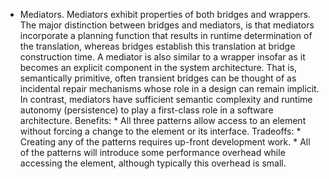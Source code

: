*  Mediators. Mediators exhibit properties of both bridges and wrappers. The major distinction between bridges and mediators, is that mediators incorporate a planning function that results in runtime determination of the translation, whereas bridges establish this translation at bridge construction time. A mediator is also similar to a wrapper insofar as it becomes an explicit component in the system architecture. That is, semantically primitive, often transient bridges can be thought of as incidental repair mechanisms whose role in a design can remain implicit. In contrast, mediators have sufficient semantic complexity and runtime autonomy (persistence) to play a first-class role in a software architecture. Benefits: *  All three patterns allow access to an element without forcing a change to the element or its interface. Tradeoffs: *  Creating any of the patterns requires up-front development work. *  All of the patterns will introduce some performance overhead while accessing the element, although typically this overhead is small.